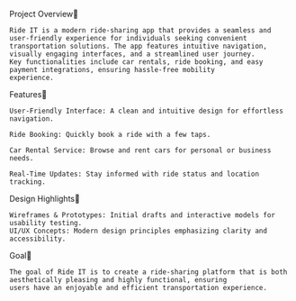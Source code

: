 Project Overview🚀

	Ride IT is a modern ride-sharing app that provides a seamless and user-friendly experience for individuals seeking convenient
 	transportation solutions. The app features intuitive navigation, visually engaging interfaces, and a streamlined user journey.
  	Key functionalities include car rentals, ride booking, and easy payment integrations, ensuring hassle-free mobility
   	experience.



Features👋

	User-Friendly Interface: A clean and intuitive design for effortless navigation.
	
	Ride Booking: Quickly book a ride with a few taps.
	
	Car Rental Service: Browse and rent cars for personal or business needs.
	
	Real-Time Updates: Stay informed with ride status and location tracking.



Design Highlights🎨

	Wireframes & Prototypes: Initial drafts and interactive models for usability testing.
	UI/UX Concepts: Modern design principles emphasizing clarity and accessibility.



Goal🚩

	The goal of Ride IT is to create a ride-sharing platform that is both aesthetically pleasing and highly functional, ensuring
 	users have an enjoyable and efficient transportation experience.
